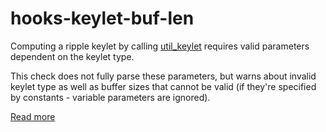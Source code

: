 # hooks-keylet-buf-len

Computing a ripple keylet by calling [util_keylet](https://xrpl-hooks.readme.io/v2.0/reference/util_keylet) requires valid parameters dependent on the keylet type.

This check does not fully parse these parameters, but warns about invalid keylet type as well as buffer sizes that cannot be valid (if they're specified by constants - variable parameters are ignored).

[Read more](https://xrpl-hooks.readme.io/v2.0/docs/slots-and-keylets)

